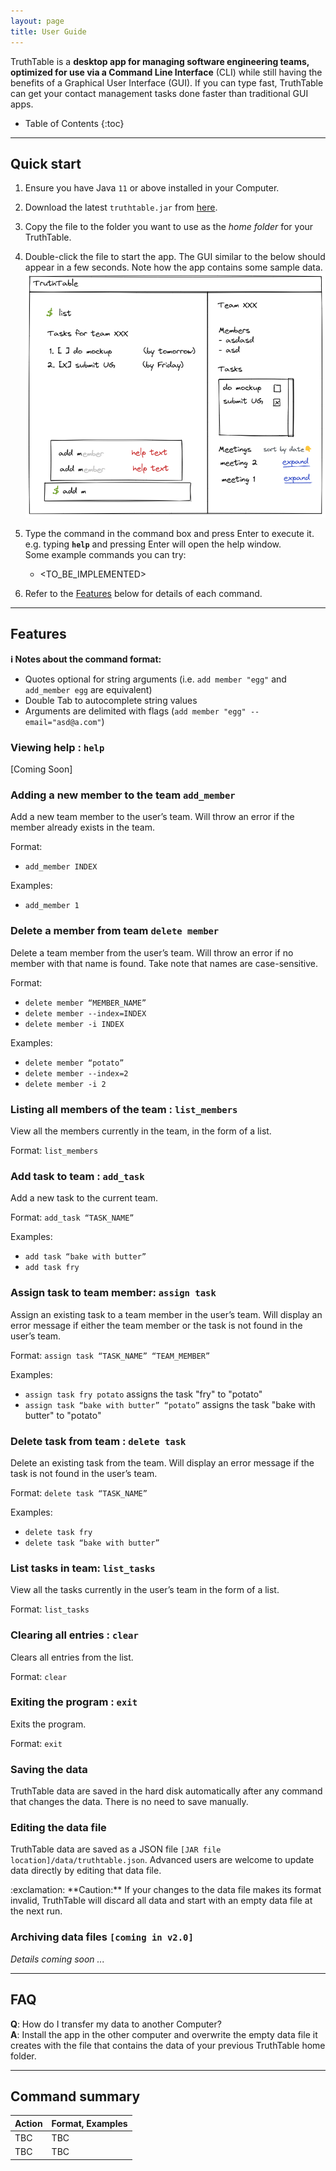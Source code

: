 ```yaml
---
layout: page
title: User Guide
---
```


TruthTable is a **desktop app for managing software engineering teams, optimized for use via a Command Line Interface** 
(CLI) while still having the benefits of a Graphical User Interface (GUI). If you can type fast, TruthTable can get your
contact management tasks done faster than traditional GUI apps.

* Table of Contents
  {:toc}

--------------------------------------------------------------------------------------------------------------------

## Quick start

1. Ensure you have Java `11` or above installed in your Computer.

2. Download the latest `truthtable.jar` from [here](https://github.com/AY2223S1-CS2103T-W13-4/tp).

3. Copy the file to the folder you want to use as the _home folder_ for your TruthTable.

4. Double-click the file to start the app. The GUI similar to the below should appear in a few seconds. Note how the 
app contains some sample data.<br>
![Ui](images/Ui.png)

5. Type the command in the command box and press Enter to execute it. e.g. typing **`help`** and pressing Enter will 
open the help window.<br>
Some example commands you can try:

    * <TO_BE_IMPLEMENTED>

7. Refer to the [Features](#features) below for details of each command.

--------------------------------------------------------------------------------------------------------------------

## Features

<div markdown="block" class="alert alert-info">

**:information_source: Notes about the command format:**<br>

*  Quotes optional for string arguments (i.e. `add member "egg"` and `add_member egg` are equivalent)
* Double Tab to autocomplete string values
* Arguments are delimited with flags (`add member "egg" --email="asd@a.com"`)
</div>

### Viewing help : `help`

[Coming Soon]


### Adding a new member to the team `add_member`

Add a new team member to the user’s team. Will throw an error if the member already exists in the team.

Format: 
* `add_member INDEX`

Examples:
* `add_member 1`

### Delete a member from team `delete member`

Delete a team member from the user’s team. Will throw an error if no member with that name is found. Take note that 
names are case-sensitive.

Format:
* `delete member “MEMBER_NAME”`
* `delete member --index=INDEX`
* `delete member -i INDEX`

Examples:
* `delete member “potato”`
* `delete member --index=2`
* `delete member -i 2`


### Listing all members of the team : `list_members`

View all the members currently in the team, in the form of a list.

Format: `list_members`

### Add task to team : `add_task`

Add a new task to the current team.

Format: `add_task “TASK_NAME”`

Examples:
*  `add task “bake with butter”`
*  `add task fry`

### Assign task to team member: `assign task`

Assign an existing task to a team member in the user’s team. Will display an error message if either the team member or
the task is not found in the user’s team.

Format: `assign task “TASK_NAME” “TEAM_MEMBER”`

Examples:
* `assign task fry potato` assigns the task "fry" to "potato"
* `assign task “bake with butter” “potato”` assigns the task "bake with butter" to "potato"

### Delete task from team : `delete task`

Delete an existing task from the team. Will display an error message if the task is not found in the user’s team.

Format: `delete task “TASK_NAME”`

Examples:
* `delete task fry`
* `delete task “bake with butter”`

### List tasks in team: `list_tasks`

View all the tasks currently in the user’s team in the form of a list.

Format: `list_tasks`

### Clearing all entries : `clear`

Clears all entries from the list.

Format: `clear`

### Exiting the program : `exit`

Exits the program.

Format: `exit`

### Saving the data

TruthTable data are saved in the hard disk automatically after any command that changes the data. There is no need to 
save manually.

### Editing the data file

TruthTable data are saved as a JSON file `[JAR file location]/data/truthtable.json`. Advanced users are welcome to 
update data directly by editing that data file.

<div markdown="span" class="alert alert-warning">:exclamation: **Caution:**
If your changes to the data file makes its format invalid, TruthTable will discard all data and start with an empty 
data file at the next run.
</div>

### Archiving data files `[coming in v2.0]`

_Details coming soon ..._

--------------------------------------------------------------------------------------------------------------------

## FAQ

**Q**: How do I transfer my data to another Computer?<br>
**A**: Install the app in the other computer and overwrite the empty data file it creates with the file that contains 
the data of your previous TruthTable home folder.

--------------------------------------------------------------------------------------------------------------------

## Command summary


| Action | Format, Examples |
|--------|------------------|
| TBC    | TBC              |
| TBC    | TBC              |

